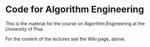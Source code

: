 # Code for Algorithm Engineering
This is the material for the course on Algorithm Engineering at the University of Pisa.

For the content of the lectures see the Wiki page, above.


